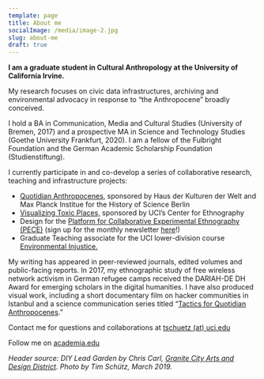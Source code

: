 ```yaml
---
template: page
title: About me
socialImage: /media/image-2.jpg
slug: about-me
draft: true
---
```

**I am a graduate student in Cultural Anthropology at the University of California Irvine.**

My research focuses on civic data infrastructures, archiving and environmental advocacy in response to “the Anthropocene” broadly conceived.

I hold a BA in Communication, Media and Cultural Studies (University of Bremen, 2017) and a prospective MA in Science and Technology Studies (Goethe University Frankfurt, 2020). I am a fellow of the Fulbright Foundation and the German Academic Scholarship Foundation (Studienstiftung).

I currently participate in and co-develop a series of collaborative research, teaching and infrastructure projects:

* [Quotidian Anthropocenes,](http://disaster-sts-network.org/content/quotidian-anthropocene/essay) sponsored by Haus der Kulturen der Welt and Max Planck Institue for the History of Science Berlin
* [Visualizing Toxic Places,](http://centerforethnography.org/content/cfp-visualizing-toxic-places/essay) sponsored by UCI’s Center for Ethnography
* Design for the [Platform for Collaborative Experimental Ethnography (PECE)](https://worldpece.org/) (sign up for the monthly newsletter [here](https://github.us20.list-manage.com/subscribe?u=28f50ca38ef652df957d5cbd6&id=0ed4893b1f)!)
* Graduate Teaching associate for the UCI lower-division course [Environmental Injustice.](https://canvas.eee.uci.edu/courses/19799)

My writing has appeared in peer-reviewed journals, edited volumes and public-facing reports. In 2017, my ethnographic study of free wireless network activism in German refugee camps received the DARIAH-DE DH Award for emerging scholars in the digital humanities. I have also produced visual work, including a short documentary film on hacker communities in Istanbul and a science communication series titled “[Tactics for Quotidian Anthropocenes](https://www.4sonline.org/blog/post/tactics_for_quotidian_anthropocenes).”

Contact me for questions and collaborations at [tschuetz (at) uci.edu](mailto:tschuetz@uci.edu)

Follow me on [academia.edu](https://uci.academia.edu/TimSch%C3%BCtz)

*Header source: DIY Lead Garden by Chris Carl, [Granite City Arts and Design District](http://www.newamericangardening.com/). Photo by Tim Schütz, March 2019.*